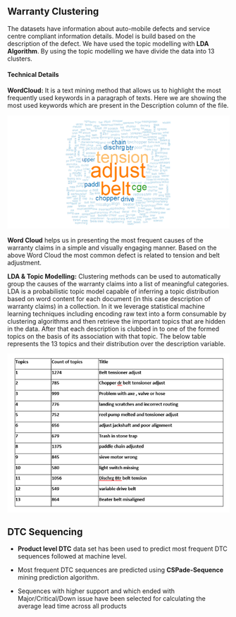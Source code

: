 ## Warranty Clustering

The datasets have information about auto-mobile defects and service centre compliant information details. Model is build based on the description of the defect. We have used the topic modelling with __LDA Algorithm__. By using the topic modelling we have divide the data into 13 clusters.

#### Technical Details

__WordCloud:__ It is a text mining method that allows us to highlight the most frequently used keywords in a paragraph of texts. Here we are showing the most used keywords which are present in the Description column of the file. 

![check.](../www/word_cloud_reference.png)

__Word Cloud__ helps us in presenting the most frequent causes of the warranty claims in a simple and visually engaging manner. Based on the above Word Cloud the most common defect is related to tension and belt adjustment.

__LDA & Topic Modelling:__ Clustering methods can be used to automatically group the causes of the warranty claims into a list of meaningful categories. LDA is a probabilistic topic model capable of inferring a topic distribution based on word content for each document (in this case description of warranty claims) in a collection. In it we leverage statistical machine learning techniques including encoding raw text into a form consumable by clustering algorithms and then retrieve the important topics that are hidden in the data. After that each description is clubbed in to one of the formed topics on the basis of its association with that topic. The below table represents the 13 topics and their distribution over the description variable.

![check.](../www/topics_reference.png)


## DTC Sequencing

* __Product level DTC__ data set has been used to predict most frequent DTC sequences followed at machine level.

* Most frequent DTC sequences are predicted using __CSPade-Sequence__ mining prediction algorithm. 

* Sequences with higher support and which ended with Major/Critical/Down issue have been selected for calculating the average lead time across all products
